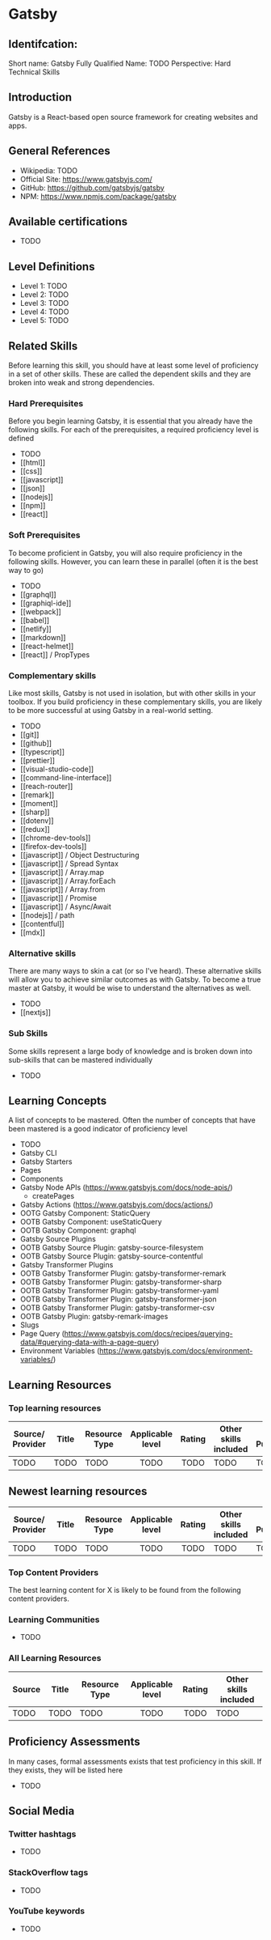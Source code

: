 # Gatsby

## Identifcation:
Short name: Gatsby
Fully Qualified Name: TODO
Perspective: Hard Technical Skills

## Introduction
Gatsby is a React-based open source framework for creating websites and apps.

## General References
- Wikipedia: TODO
- Official Site: https://www.gatsbyjs.com/
- GitHub: https://github.com/gatsbyjs/gatsby
- NPM: https://www.npmjs.com/package/gatsby

## Available certifications
 - TODO

## Level Definitions
- Level 1: TODO
- Level 2: TODO
- Level 3: TODO
- Level 4: TODO
- Level 5: TODO

## Related Skills
Before learning this skill, you should have at least some level of proficiency in a set of other skills. These are called the 
dependent skills and they are broken into weak and strong dependencies.

### Hard Prerequisites
Before you begin learning Gatsby, it is essential that you already have the following skills. For each of the prerequisites, a required proficiency level is defined

- TODO
- [[html]]
- [[css]]
- [[javascript]]
- [[json]]
- [[nodejs]]
- [[npm]]
- [[react]]

### Soft Prerequisites
To become proficient in Gatsby, you will also require proficiency in the following skills. However, you can learn these in parallel (often it is the best way to go)

 - TODO
 - [[graphql]]
 - [[graphiql-ide]]
 - [[webpack]]
 - [[babel]]
 - [[netlify]]
 - [[markdown]]
 - [[react-helmet]]
 - [[react]] / PropTypes

### Complementary skills
Like most skills, Gatsby is not used in isolation, but with other skills in your toolbox. If you build proficiency in these complementary skills, you are likely to be more successful at using Gatsby in a real-world setting.

- TODO
- [[git]]
- [[github]]
- [[typescript]]
- [[prettier]]
- [[visual-studio-code]]
- [[command-line-interface]]
- [[reach-router]]
- [[remark]]
- [[moment]]
- [[sharp]]
- [[dotenv]]
- [[redux]]
- [[chrome-dev-tools]]
- [[firefox-dev-tools]]
- [[javascript]] / Object Destructuring
- [[javascript]] / Spread Syntax
- [[javascript]] / Array.map
- [[javascript]] / Array.forEach
- [[javascript]] / Array.from
- [[javascript]] / Promise
- [[javascript]] / Async/Await
- [[nodejs]] / path
- [[contentful]]
- [[mdx]]

### Alternative skills
There are many ways to skin a cat (or so I've heard). These alternative skills will allow you to achieve similar outcomes as with Gatsby. To become a true master at Gatsby, it would be wise to understand the alternatives as well.

- TODO
- [[nextjs]]

### Sub Skills
Some skills represent a large body of knowledge and is broken down into sub-skills that can be mastered individually

- TODO

## Learning Concepts
A list of concepts to be mastered. Often the number of concepts that have been mastered is a good indicator of proficiency level

- TODO
- Gatsby CLI
- Gatsby Starters
- Pages
- Components
- Gatsby Node APIs (https://www.gatsbyjs.com/docs/node-apis/)
  - createPages
- Gatsby Actions (https://www.gatsbyjs.com/docs/actions/)
- OOTG Gatsby Component: StaticQuery
- OOTB Gatsby Component: useStaticQuery
- OOTB Gatsby Component: graphql
- Gatsby Source Plugins
- OOTB Gatsby Source Plugin: gatsby-source-filesystem
- OOTB Gatsby Source Plugin: gatsby-source-contentful
- Gatsby Transformer Plugins
- OOTB Gatsby Transformer Plugin: gatsby-transformer-remark
- OOTB Gatsby Transformer Plugin: gatsby-transformer-sharp
- OOTB Gatsby Transformer Plugin: gatsby-transformer-yaml
- OOTB Gatsby Transformer Plugin: gatsby-transformer-json
- OOTB Gatsby Transformer Plugin: gatsby-transformer-csv
- OOTB Gatsby Plugin: gatsby-remark-images
- Slugs
- Page Query (https://www.gatsbyjs.com/docs/recipes/querying-data/#querying-data-with-a-page-query)
- Environment Variables (https://www.gatsbyjs.com/docs/environment-variables/)

## Learning Resources

### Top learning resources

| Source/ Provider | Title | Resource Type | Applicable level | Rating | Other skills included | Date Published |
| -----------------| ----- | ------------- |:----------------:|:------:| --------------------- | -------------- |
| TODO             | TODO  | TODO          | TODO             | TODO   | TODO                  | TODO           |

## Newest learning resources

| Source/ Provider | Title | Resource Type | Applicable level | Rating | Other skills included | Date Published |
| -----------------| ----- | ------------- |:----------------:|:------:| --------------------- | -------------- |
| TODO             | TODO  | TODO          | TODO             | TODO   | TODO                  | TODO           |

### Top Content Providers
The best learning content for X is likely to be found from the following content providers.

### Learning Communities
 - TODO

### All Learning Resources

| Source | Title | Resource Type | Applicable level | Rating | Other skills included |
| -------| ----- | ------------- |:----------------:|:------:| --------------------- |
| TODO   | TODO  | TODO          | TODO             | TODO   | TODO                  |

## Proficiency Assessments
In many cases, formal assessments exists that test proficiency in this skill. If they exists, they will be listed here

 - TODO

## Social Media
### Twitter hashtags
- TODO
### StackOverflow tags
- TODO
### YouTube keywords
- TODO


